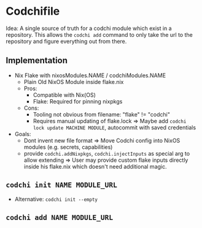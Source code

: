 # Codchifile

Idea: A single source of truth for a codchi module which exist in a repository.
This allows the `codchi add` command to only take the url to the repository and
figure everything out from there.

## Implementation

- Nix Flake with nixosModules.NAME / codchiModules.NAME
    - Plain Old NixOS Module inside flake.nix
    - Pros:
        - Compatible with Nix(OS)
        - Flake: Required for pinning nixpkgs
    - Cons: 
        - Tooling not obvious from filename: "flake" != "codchi"
        - Requires manual updating of flake.lock
            => Maybe add `codchi lock update MACHINE MODULE`, autocommit with saved credentials
- Goals:
    - Dont invent new file format
        => Move Codchi config into NixOS modules (e.g. secrets, capabilities)
    - provide `codchi.addNixpkgs`, `codchi.injectInputs` as special arg to allow extending
        => User may provide custom flake inputs directly inside his
           flake.nix which doesn't need additional magic.

## `codchi init NAME MODULE_URL`

- Alternative: `codchi init --empty`

## `codchi add NAME MODULE_URL`
